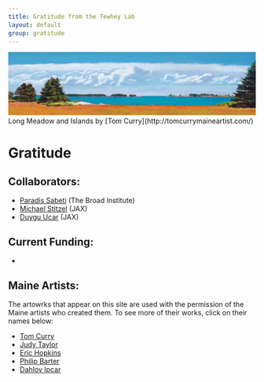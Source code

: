 ```yaml
---
title: Gratitude from the Tewhey Lab
layout: default
group: gratitude
---
```


<img class="img-fluid mx-auto d-block" src="/static/img/acknowledgements_long_meadow_and_islands_tom_curry.png" alt="Long Meadow and Islands by Tom Curry" style="paddig-bottom:0.5em;">
Long Meadow and Islands by [Tom Curry](http://tomcurrymaineartist.com/)

# Gratitude

## Collaborators:
  - [Paradis Sabeti](https://www.sabetilab.org) (The Broad Institute)
  - [Michael Stitzel](https://www.jax.org/research-and-faculty/research-labs/the-stitzel-lab) (JAX)
  - [Duygu Ucar](https://www.jax.org/research-and-faculty/research-labs/the-ucar-lab) (JAX)

## Current Funding:
  - 
  
  
## Maine Artists:
The artowrks that appear on this site are used with the permission of the Maine artists who created them.
To see more of their works, click on their names below:
  - [Tom Curry](http://tomcurrymaineartist.com/)
  - [Judy Taylor](http://www.judytaylorstudio.com/)
  - [Eric Hopkins](http://www.erichopkins.com/)
  - [Philip Barter](http://thebarterarthouse.com/philip-barter)
  - [Dahlov Ipcar](https://www.dahlovipcarart.com/)
